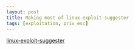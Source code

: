 ```yaml
---
layout: post
title: Making most of linux-exploit-suggester
tags: [exploitation, priv_esc]
---
```


[linux-exploit-suggester](https://github.com/mzet-/linux-exploit-suggester)
